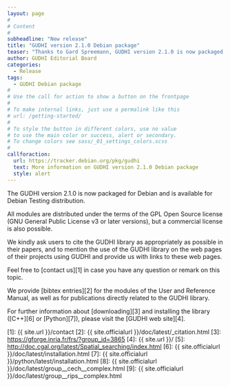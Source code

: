 ```yaml
---
layout: page
#
# Content
#
subheadline: "New release"
title: "GUDHI version 2.1.0 Debian package"
teaser: "Thanks to Gard Spreemann, GUDHI version 2.1.0 is now packaged for Debian"
author: GUDHI Editorial Board
categories:
  - Release
tags:
  - GUDHI Debian package
#
# Use the call for action to show a button on the frontpage
#
# To make internal links, just use a permalink like this
# url: /getting-started/
#
# To style the button in different colors, use no value
# to use the main color or success, alert or secondary.
# To change colors see sass/_01_settings_colors.scss
#
callforaction:
  url: https://tracker.debian.org/pkg/gudhi
  text: More information on GUDHI version 2.1.0 Debian package
  style: alert
---
```



The GUDHI version 2.1.0 is now packaged for Debian and is available for Debian Testing distribution.

All modules are distributed under the terms of the GPL Open Source license (GNU General Public License v3 or later versions), but a commercial license is also possible.

We kindly ask users to cite the GUDHI library as appropriately as possible in their papers, and to mention the use of the GUDHI library on the web pages of
their projects using GUDHI and provide us with links to these web pages.

Feel free to [contact us][1] in case you have any question or remark on this topic.

We provide [bibtex entries][2] for the modules of the User and Reference Manual, as well as for publications directly related to the GUDHI library. 

For further information about [downloading][3] and installing the library ([C++][6] or [Python][7]), please visit the [GUDHI web site][4].


 [1]: {{ site.url }}/contact
 [2]: {{ site.officialurl }}/doc/latest/_citation.html
 [3]: https://gforge.inria.fr/frs/?group_id=3865
 [4]: {{ site.url }}/
 [5]: http://doc.cgal.org/latest/Spatial_searching/index.html
 [6]: {{ site.officialurl }}/doc/latest/installation.html
 [7]: {{ site.officialurl }}/python/latest/installation.html
 [8]: {{ site.officialurl }}/doc/latest/group__cech__complex.html
 [9]: {{ site.officialurl }}/doc/latest/group__rips__complex.html

